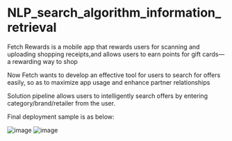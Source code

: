 # NLP_search_algorithm_information_retrieval

Fetch Rewards is a mobile app that rewards users for scanning and uploading shopping receipts,and allows users to earn points for gift cards—a rewarding way to shop

Now Fetch wants to develop an effective tool for users to search for offers easily, so as to maximize app usage and enhance partner relationships

Solution pipeline allows users to intelligently search offers by entering category/brand/retailer from the user.

Final deployment sample is as below:



![image](https://github.com/alyzheng/NLP_search_algorithm_for_fetch_rewards/assets/114775966/ca667974-e523-4f9a-a2b9-c3de5f3c0664)
![image](https://github.com/alyzheng/NLP_search_algorithm_for_fetch_rewards/assets/114775966/59cf4a6c-942a-4e9a-a1ea-18ab59fa12d8)
